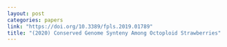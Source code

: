 ```yaml
---
layout: post
categories: papers
link: "https://doi.org/10.3389/fpls.2019.01789"
title: "(2020) Conserved Genome Synteny Among Octoploid Strawberries"
---
```

